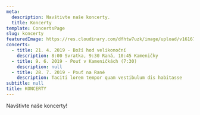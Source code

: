 ```yaml
---
meta:
  description: Navštivte naše koncerty.
  title: Koncerty
template: ConcertsPage
slug: koncerty
featuredImage: https://res.cloudinary.com/dfhtw7uzk/image/upload/v1616797650/low_Koncert_Brizuv_sbor_1_2013_h_fil3b3.jpg
concerts:
  - title: 21. 4. 2019 - Boží hod velikonoční
    description: 8:00 Svratka, 9:30 Raná, 10:45 Kameničky
  - title: 9. 6. 2019 - Pouť v Kameničkách (7:30)
    description: null
  - title: 28. 7. 2019 - Pouť na Rané
    description: Taciti lorem tempor quam vestibulum dis habitasse
subtitle: null
title: KONCERTY
---
```

Navštivte naše koncerty!